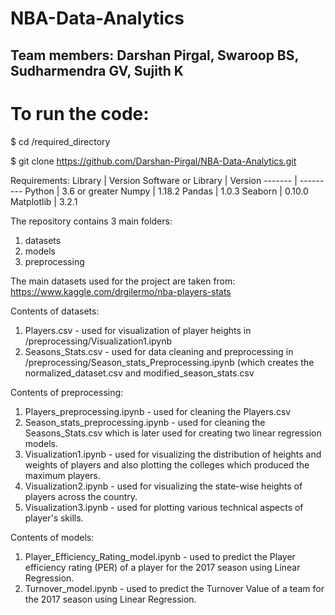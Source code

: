 # NBA-Data-Analytics
## Team members: Darshan Pirgal, Swaroop BS, Sudharmendra GV, Sujith K

# To run the code:
$ cd /required_directory

$ git clone https://github.com/Darshan-Pirgal/NBA-Data-Analytics.git

Requirements:
Library | Version
Software or Library | Version
------- | ---------
Python | 3.6 or greater
Numpy | 1.18.2
Pandas | 1.0.3
Seaborn | 0.10.0
Matplotlib | 3.2.1

The repository contains 3 main folders: 
1. datasets
2. models
3. preprocessing

The main datasets used for the project are taken from: https://www.kaggle.com/drgilermo/nba-players-stats

Contents of datasets:
1. Players.csv - used for visualization of player heights in /preprocessing/Visualization1.ipynb
2. Seasons_Stats.csv - used for data cleaning and preprocessing in /preprocessing/Season_stats_Preprocessing.ipynb (which creates the normalized_dataset.csv and modified_season_stats.csv

Contents of preprocessing:
1. Players_preprocessing.ipynb - used for cleaning the Players.csv
2. Season_stats_preprocessing.ipynb - used for cleaning the Seasons_Stats.csv which is later used for creating two linear regression models.
3. Visualization1.ipynb - used for visualizing the distribution of heights and weights of players and also plotting the colleges which produced the maximum players.
4. Visualization2.ipynb - used for visualizing the state-wise heights of players across the country.
5. Visualization3.ipynb - used for plotting various technical aspects of player's skills.

Contents of models:
1. Player_Efficiency_Rating_model.ipynb - used to predict the Player efficiency rating (PER) of a player for the 2017 season using Linear Regression.
2. Turnover_model.ipynb - used to predict the Turnover Value of a team for the 2017 season using Linear Regression.

